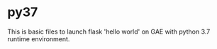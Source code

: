 # py37
This is basic files to launch flask 'hello world' 
on GAE with python 3.7 runtime environment.